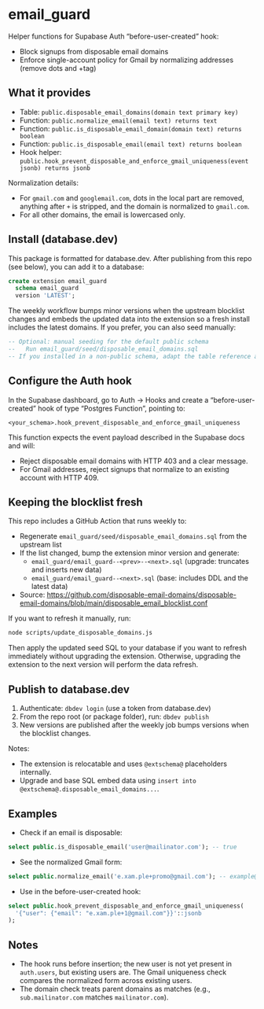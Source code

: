 # email_guard

Helper functions for Supabase Auth “before-user-created” hook:
- Block signups from disposable email domains
- Enforce single-account policy for Gmail by normalizing addresses (remove dots and +tag)

## What it provides

- Table: `public.disposable_email_domains(domain text primary key)`
- Function: `public.normalize_email(email text) returns text`
- Function: `public.is_disposable_email_domain(domain text) returns boolean`
- Function: `public.is_disposable_email(email text) returns boolean`
- Hook helper: `public.hook_prevent_disposable_and_enforce_gmail_uniqueness(event jsonb) returns jsonb`

Normalization details:
- For `gmail.com` and `googlemail.com`, dots in the local part are removed, anything after `+` is stripped, and the domain is normalized to `gmail.com`.
- For all other domains, the email is lowercased only.

## Install (database.dev)

This package is formatted for database.dev. After publishing from this repo (see below), you can add it to a database:

```sql
create extension email_guard
  schema email_guard
  version 'LATEST';
```

The weekly workflow bumps minor versions when the upstream blocklist changes and embeds the updated data into the extension so a fresh install includes the latest domains. If you prefer, you can also seed manually:

```sql
-- Optional: manual seeding for the default public schema
--   Run email_guard/seed/disposable_email_domains.sql
-- If you installed in a non-public schema, adapt the table reference accordingly.
```

## Configure the Auth hook

In the Supabase dashboard, go to Auth → Hooks and create a “before-user-created” hook of type “Postgres Function”, pointing to:

```
<your_schema>.hook_prevent_disposable_and_enforce_gmail_uniqueness
```

This function expects the event payload described in the Supabase docs and will:
- Reject disposable email domains with HTTP 403 and a clear message.
- For Gmail addresses, reject signups that normalize to an existing account with HTTP 409.

## Keeping the blocklist fresh

This repo includes a GitHub Action that runs weekly to:
- Regenerate `email_guard/seed/disposable_email_domains.sql` from the upstream list
- If the list changed, bump the extension minor version and generate:
  - `email_guard/email_guard--<prev>--<next>.sql` (upgrade: truncates and inserts new data)
  - `email_guard/email_guard--<next>.sql` (base: includes DDL and the latest data)
- Source: https://github.com/disposable-email-domains/disposable-email-domains/blob/main/disposable_email_blocklist.conf

If you want to refresh it manually, run:

```sh
node scripts/update_disposable_domains.js
```

Then apply the updated seed SQL to your database if you want to refresh immediately without upgrading the extension. Otherwise, upgrading the extension to the next version will perform the data refresh.

## Publish to database.dev

1. Authenticate: `dbdev login` (use a token from database.dev)
2. From the repo root (or package folder), run: `dbdev publish`
3. New versions are published after the weekly job bumps versions when the blocklist changes.

Notes:
- The extension is relocatable and uses `@extschema@` placeholders internally.
- Upgrade and base SQL embed data using `insert into @extschema@.disposable_email_domains...`.

## Examples

- Check if an email is disposable:

```sql
select public.is_disposable_email('user@mailinator.com'); -- true
```

- See the normalized Gmail form:

```sql
select public.normalize_email('e.xam.ple+promo@gmail.com'); -- example@gmail.com
```

- Use in the before-user-created hook:

```sql
select public.hook_prevent_disposable_and_enforce_gmail_uniqueness(
  '{"user": {"email": "e.xam.ple+1@gmail.com"}}'::jsonb
);
```

## Notes

- The hook runs before insertion; the new user is not yet present in `auth.users`, but existing users are. The Gmail uniqueness check compares the normalized form across existing users.
- The domain check treats parent domains as matches (e.g., `sub.mailinator.com` matches `mailinator.com`).
